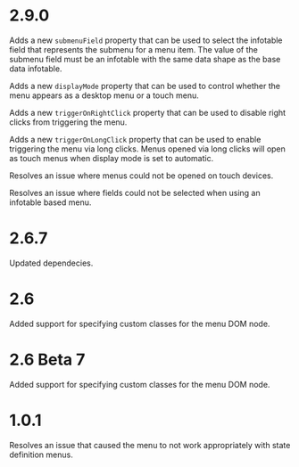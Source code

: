 # 2.9.0

Adds a new `submenuField` property that can be used to select the infotable field that represents the submenu for a menu item. The value of the submenu field must be an infotable with the same data shape as the base data infotable.

Adds a new `displayMode` property that can be used to control whether the menu appears as a desktop menu or a touch menu.

Adds a new `triggerOnRightClick` property that can be used to disable right clicks from triggering the menu.

Adds a new `triggerOnLongClick` property that can be used to enable triggering the menu via long clicks. Menus opened via long clicks will open as touch menus when display mode is set to automatic.

Resolves an issue where menus could not be opened on touch devices.

Resolves an issue where fields could not be selected when using an infotable based menu.

# 2.6.7

Updated dependecies.

# 2.6

Added support for specifying custom classes for the menu DOM node.

# 2.6 Beta 7

Added support for specifying custom classes for the menu DOM node.

# 1.0.1

Resolves an issue that caused the menu to not work appropriately with state definition menus.